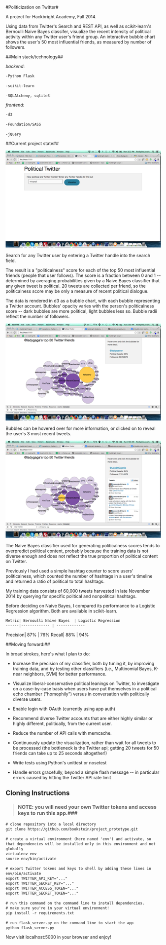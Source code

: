 #Politicization on Twitter#

A project for Hackbright Academy, Fall 2014.

Using data from Twitter's Search and REST API, as well as scikit-learn's Bernoulli Naive Bayes classifer, visualize the recent intensity of political activity within any Twitter user's friend group. An interactive bubble chart shows the user's 50 most influential friends, as measured by number of followers.

##Main stack/technology##

_backend_:

    -Python Flask

    -scikit-learn

    -SQLAlchemy, sqlite3

_frontend_:

    -d3

    -Foundation/SASS

    -jQuery



##Current project state##

![ScreenShot](/static/images/scrn_cap1.png "Landing Page")

Search for any Twitter user by entering a Twitter handle into the search field.

The result is a "politicalness" score for each of the top 50 most influential friends (people that user follows). The score is a fraction between 0 and 1 -- determined by averaging probabilities given by a Naive Bayes classifier that any given tweet is political. 20 tweets are collected per friend, so the politicalness score may be only a measure of recent political dialogue.

The data is rendered in d3 as a bubble chart, with each bubble representing a Twitter account. Bubbles' opacity varies with the person's politicalness score -- dark bubbles are more political, light bubbles less so. Bubble radii reflect the number of followers.

![ScreenShot](/static/images/scrn_cap4.png "On hover")

Bubbles can be hovered over for more information, or clicked on to reveal the user's 3 most recent tweets.

![ScreenShot](/static/images/scrn_cap5.png "On click")

The Naive Bayes classifier used for generating politicalness scores tends to overpredict political content, probably because the training data is not diverse enough and does not reflect the true proportion of political content on Twitter.

Previously I had used a simple hashtag counter to score users' politicalness, which counted the number of hashtags in a user's timeline and returned a ratio of political to total hashtags.

My training data consists of 60,000 tweets harvested in late November 2014 by querying for specific political and nonpolitical hashtags.

Before deciding on Naive Bayes, I compared its performance to a Logistic Regression algorithm. Both are available in scikit-learn.

    Metric| Bernoulli Naive Bayes  | Logistic Regression
    ------|------------- | -------------
 Precision| 87%          |  76%
    Recall| 88%          |  94%


##Moving forward:##

In broad strokes, here's what I plan to do:

 - Increase the precision of my classifier, both by tuning it, by improving training data, and by testing other classifiers (i.e., Multinomial Bayes, K-near neighbors, SVM) for better performance.

 - Visualize liberal-conservative political leanings on Twitter, to investigate on a case-by-case basis when users have put themselves in a political echo chamber ("homophily") versus in conversation with politically diverse users.

 - Enable login with OAuth (currently using app auth)

 - Recommend diverse Twitter accounts that are either highly similar or highly different, politically, from the current user.

 - Reduce the number of API calls with memcache.

 - Continuously update the visualization, rather than wait for all tweets to be processed (the bottleneck is the Twitter api; getting 20 tweets for 50 friends can take up to 25 seconds altogether!)

 - Write tests using Python's unittest or nosetest

 - Handle errors gracefully, beyond a simple flash message -- in particular errors caused by hitting the Twitter API rate limit


## Cloning Instructions ##

> ### NOTE: you will need your own Twitter tokens and access keys to run this app.###

    # clone repository into a local directory
    git clone https://github.com/bookstein/project_prototype.git

    # create a virtual environment (here named 'env') and activate, so that dependencies will be installed only in this environment and not globally
    virtualenv env
    source env/bin/activate

    # export Twitter tokens and keys to shell by adding these lines in env/bin/activate
    export TWITTER_API_KEY="..."
    export TWITTER_SECRET_KEY="..."
    export TWITTER_ACCESS_TOKEN="..."
    export TWITTER_SECRET_TOKEN="..."

    # run this command on the command line to install dependencies.
    # make sure you're in your virtual environment!
    pip install -r requirements.txt

    # run flask_server.py on the command line to start the app
    python flask_server.py

Now visit localhost:5000 in your browser and enjoy!
